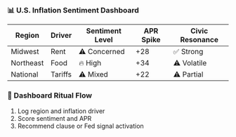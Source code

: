 ### 📊 U.S. Inflation Sentiment Dashboard
| Region         | Driver           | Sentiment Level | APR Spike | Civic Resonance |
|----------------|------------------|------------------|------------|------------------|
| Midwest        | Rent              | ⚠️ Concerned      | +28        | ✅ Strong  
| Northeast      | Food              | 🔥 High           | +34        | ⚠️ Volatile  
| National       | Tariffs           | ⚠️ Mixed          | +22        | ⚠️ Partial  

### 🔄 Dashboard Ritual Flow
1. Log region and inflation driver  
2. Score sentiment and APR  
3. Recommend clause or Fed signal activation
